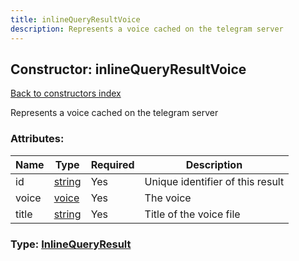```yaml
---
title: inlineQueryResultVoice
description: Represents a voice cached on the telegram server
---
```

## Constructor: inlineQueryResultVoice  
[Back to constructors index](index.md)



Represents a voice cached on the telegram server

### Attributes:

| Name     |    Type       | Required | Description |
|----------|---------------|----------|-------------|
|id|[string](../types/string.md) | Yes|Unique identifier of this result|
|voice|[voice](../types/voice.md) | Yes|The voice|
|title|[string](../types/string.md) | Yes|Title of the voice file|



### Type: [InlineQueryResult](../types/InlineQueryResult.md)


